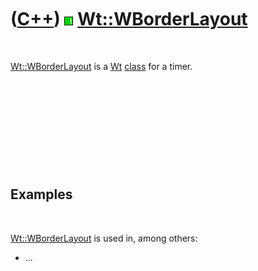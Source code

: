 



 

 

 

 

 

([C++](Cpp.htm)) ![Wt](PicWt.png) [Wt::WBorderLayout](CppWBorderLayout.htm)
===========================================================================

 

[Wt::WBorderLayout](CppWBorderLayout.htm) is a [Wt](CppWt.htm)
[class](CppClass.htm) for a timer.

 

 

 

 

 

Examples
--------

 

[Wt::WBorderLayout](CppWBorderLayout.htm) is used in, among others:

-   ...

 

 

 

 

 





 



